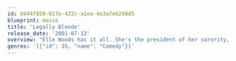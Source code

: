 ```yaml
---
id: b944f850-017e-422c-a1ea-4e3a7eb298d5
blueprint: movie
title: 'Legally Blonde'
release_date: '2001-07-13'
overview: "Elle Woods has it all. She's the president of her sorority, a Hawaiian Tropic girl, Miss June in her campus calendar, and, above all, a natural blonde. She dates the cutest fraternity boy on campus and wants nothing more than to be Mrs. Warner Huntington III. But, there's just one thing stopping Warner from popping the question: Elle is too blonde."
genres: '[{"id": 35, "name": "Comedy"}]'
---
```

